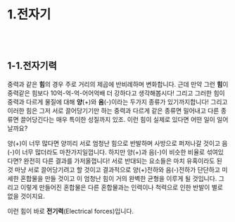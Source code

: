 # 1.전자기
<br/><br/>

## 1-1.전자기력

중력과 같은 **힘**의 경우 주로 거리의 제곱에 반비례하며 변화합니다. 근데 만약 그런 **힘**이 중력같은 힘보다 10억-억-억-어어억배 더 강하다고 생각해봅시다! 그리고 그러한 힘이 중력과 다르게 물질에 대해 **양**(+)와 **음**(-)이라는 두가지 종류가 있기까지합니다! 그리고 이러한 힘은 그저 서로 끌어당기기만 하는 중력과 다르게 같은 종류면 밀어내고 다른 종류면 끌어당긴다는 매우 특이한 성질까지 있조. 이런 힘이 실제로 있다면 어떤 일이 일어날까요?

양(+)이 너무 많다면 양끼리 서로 엄청난 힘으로 반발하며 사방으로 퍼저나갈 것이고 음(-)이 너무 많더라도 마찬가지일껍니다. 하지만 양(+)과 음(-)이 비슷한 비율로 섞여있다면? 완전히 다른 결과를 가저올껍니다! 서로 반대되는 요소들은 마치 유혹이라도 된 것 마냥 서로 끌어당기려고 할 것이고 결과적으로 양(+)전하와 음(-)전하가 단단하고 미세한 혼합물을 만들 것이고 이 엄청난 힘이 거의 완벽한 균형을 이루게 될 것입니다. 그리고 이렇게 만들어진 혼합물은 다른 혼합물과는 인력이나 척력으로 인한 반발이 별로 없을 것이지요.

이런 힘이 바로 **전기력**(Electrical forces)입니다.